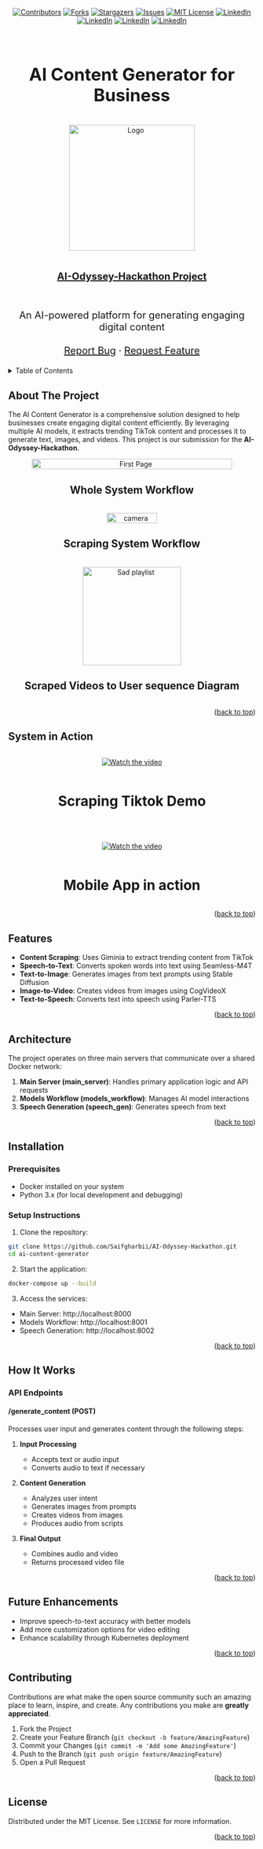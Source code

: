 <a name="readme-top"></a>
<div align="center">

[![Contributors][contributors-shield]][contributors-url]
[![Forks][forks-shield]][forks-url]
[![Stargazers][stars-shield]][stars-url]
[![Issues][issues-shield]][issues-url]
[![MIT License][license-shield]][license-url]
[![LinkedIn][linkedin-shield]][linkedin-url]
[![LinkedIn][linkedin-shield]][linkedin-url-saif]
[![LinkedIn][linkedin-shield]][linkedin-url-brahim]
[![LinkedIn][linkedin-shield]][linkedin-url-ibrahim]
</div>

<!-- PROJECT LOGO --> 
<br />
<div align="center">
    <h1 style="font-size:35px">AI Content Generator for Business </h1>
    <br>
    <a href="https://github.com/Saifgharbii/AI-Odyssey-Hackathon">
      <img src="./Logo.jpg" alt="Logo" width="256" height="256">
    </a>
    <h1><a style="font-size:20px" href="https://github.com/Saifgharbii/AI-Odyssey-Hackathon" target="_blank">AI-Odyssey-Hackathon Project</a></h1>
    <br>
    <p style="font-size:20px" align="center">
        An AI-powered platform for generating engaging digital content
    <br>
    <br>
    <a href="https://github.com/Saifgharbii/AI-Odyssey-Hackathon/issues/new?labels=bug">Report Bug</a>
    ·
    <a href="https://github.com/Saifgharbii/AI-Odyssey-Hackathon/issues/new?labels=enhancement">Request Feature</a>
  </p>
</div>

<!-- TABLE OF CONTENTS -->
<details>
  <summary>Table of Contents</summary>
  <ol>
    <li><a href="#about-the-project">About The Project</a></li>
    <li><a href="#features">Features</a></li>
    <li><a href="#architecture">Architecture</a></li>
    <li><a href="#installation">Installation</a></li>
    <li><a href="#how-it-works">How It Works</a></li>
    <li><a href="#future-enhancements">Future Enhancements</a></li>
    <li><a href="#contributing">Contributing</a></li>
    <li><a href="#license">License</a></li>
  </ol>
</details>

<!-- ABOUT THE PROJECT -->
## About The Project

The AI Content Generator is a comprehensive solution designed to help businesses create engaging digital content efficiently. By leveraging multiple AI models, it extracts trending TikTok content and processes it to generate text, images, and videos. This project is our submission for the **AI-Odyssey-Hackathon**.

<div style="display:flex;flex-direction:column;justify-content:canter;" align="center">
    <div>
        <img  width="90%" src="./testing/system_workflow.jpg" alt="First Page">
        <h2>Whole System Workflow</h2>
    </div>
    <br/>
    <div>
        <img  width="45%" src="./testing/scrapper_system.png" alt="camera">
        <h2>Scraping System Workflow</h2>
    </div>
    <br/>
    <div>
        <img  width="200" src="./testing/sequence_diag.png" alt="Sad playlist">
        <h2>Scraped Videos to User sequence Diagram</h2>
    </div>
</div>

<p align="right">(<a href="#readme-top">back to top</a>)</p>

## System in Action
<div style="display:flex;flex-direction:column;justify-content:canter;" align="center">

  [![Watch the video](https://img.youtube.com/vi/icdwRWpN3w8/0.jpg)](https://www.youtube.com/watch?v=icdwRWpN3w8)
  <h1>Scraping Tiktok Demo</h1>
</div>
<br>
<br>
<div style="display:flex;flex-direction:column;justify-content:canter;" align="center">

  [![Watch the video](https://img.youtube.com/vi/e4Rox-UEQdU/0.jpg)](https://www.youtube.com/shorts/e4Rox-UEQdU)
  <h1>Mobile App in action</h1>
</div>
<p align="right">(<a href="#readme-top">back to top</a>)</p>

## Features

- **Content Scraping**: Uses Giminia to extract trending content from TikTok
- **Speech-to-Text**: Converts spoken words into text using Seamless-M4T
- **Text-to-Image**: Generates images from text prompts using Stable Diffusion
- **Image-to-Video**: Creates videos from images using CogVideoX
- **Text-to-Speech**: Converts text into speech using Parler-TTS

<p align="right">(<a href="#readme-top">back to top</a>)</p>

## Architecture

The project operates on three main servers that communicate over a shared Docker network:

1. **Main Server (main_server)**: Handles primary application logic and API requests
2. **Models Workflow (models_workflow)**: Manages AI model interactions
3. **Speech Generation (speech_gen)**: Generates speech from text

<p align="right">(<a href="#readme-top">back to top</a>)</p>

## Installation

### Prerequisites

- Docker installed on your system
- Python 3.x (for local development and debugging)

### Setup Instructions

1. Clone the repository:
```bash
git clone https://github.com/Saifgharbii/AI-Odyssey-Hackathon.git
cd ai-content-generator
```

2. Start the application:
```bash
docker-compose up --build
```

3. Access the services:
- Main Server: http://localhost:8000
- Models Workflow: http://localhost:8001
- Speech Generation: http://localhost:8002

<p align="right">(<a href="#readme-top">back to top</a>)</p>

## How It Works

### API Endpoints

#### /generate_content (POST)
Processes user input and generates content through the following steps:

1. **Input Processing**
   - Accepts text or audio input
   - Converts audio to text if necessary

2. **Content Generation**
   - Analyzes user intent
   - Generates images from prompts
   - Creates videos from images
   - Produces audio from scripts

3. **Final Output**
   - Combines audio and video
   - Returns processed video file

<p align="right">(<a href="#readme-top">back to top</a>)</p>

## Future Enhancements

- Improve speech-to-text accuracy with better models
- Add more customization options for video editing
- Enhance scalability through Kubernetes deployment

<p align="right">(<a href="#readme-top">back to top</a>)</p>

## Contributing

Contributions are what make the open source community such an amazing place to learn, inspire, and create. Any contributions you make are **greatly appreciated**.

1. Fork the Project
2. Create your Feature Branch (`git checkout -b feature/AmazingFeature`)
3. Commit your Changes (`git commit -m 'Add some AmazingFeature'`)
4. Push to the Branch (`git push origin feature/AmazingFeature`)
5. Open a Pull Request

<p align="right">(<a href="#readme-top">back to top</a>)</p>

## License

Distributed under the MIT License. See `LICENSE` for more information.

<p align="right">(<a href="#readme-top">back to top</a>)</p>

<!-- MARKDOWN LINKS & IMAGES -->
[contributors-shield]: https://img.shields.io/github/contributors/Saifgharbii/AI-Odyssey-Hackathon.svg?style=for-the-badge
[contributors-url]: https://github.com/Saifgharbii/AI-Odyssey-Hackathon/graphs/contributors
[forks-shield]: https://img.shields.io/github/forks/Saifgharbii/AI-Odyssey-Hackathon.svg?style=for-the-badge
[forks-url]: https://github.com/Saifgharbii/AI-Odyssey-Hackathon/network/members
[stars-shield]: https://img.shields.io/github/stars/Saifgharbii/AI-Odyssey-Hackathon.svg?style=for-the-badge
[stars-url]: https://github.com/Saifgharbii/AI-Odyssey-Hackathon/stargazers
[issues-shield]: https://img.shields.io/github/issues/Saifgharbii/AI-Odyssey-Hackathon.svg?style=for-the-badge
[issues-url]: https://github.com/Saifgharbii/AI-Odyssey-Hackathon/issues
[license-shield]: https://img.shields.io/github/license/Saifgharbii/AI-Odyssey-Hackathon.svg?style=for-the-badge
[license-url]: https://github.com/Saifgharbii/AI-Odyssey-Hackathon/blob/master/LICENSE.txt
[linkedin-shield]: https://img.shields.io/badge/-LinkedIn-black.svg?style=for-the-badge&logo=linkedin&colorB=555
[linkedin-url]: https://linkedin.com/in/chater-marzougui-342125299/
[linkedin-url-saif]: https://www.linkedin.com/in/saif-gharbi-8956612a2/
[linkedin-url-brahim]: https://www.linkedin.com/in/brahim-ghouma/
[linkedin-url-ibrahim]: https://www.linkedin.com/in/ibrahim-darghouthi/